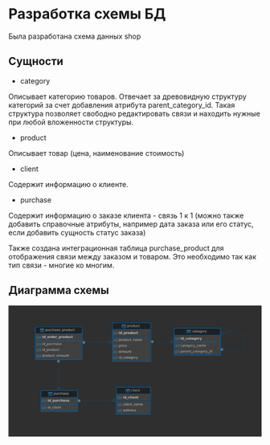# Разработка схемы БД

Была разработана схема данных shop

## Сущности
- category

Описывает категорию товаров. Отвечает за древовидную структуру категорий
за счет добавления атрибута parent_category_id. Такая структура позволяет свободно редактировать связи 
и находить нужные при любой вложенности структуры.

- product

Описывает товар (цена, наименование стоимость)

- client

Содержит информацию о клиенте.

- purchase

Содержит информацию о заказе клиента - связь 1 к 1 (можно также добавить справочные атрибуты, 
например дата заказа или его статус, если добавить сущность статус заказа)

Также создана интеграционная таблица purchase_product для отображения связи между заказом и товаром.
Это необходимо так как тип связи - многие ко многим.

## Диаграмма схемы
![img.png](img.png)